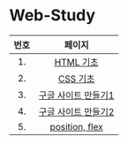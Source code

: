 # Web-Study
|번호|페이지|
|:---:|:---:|
|1.|[HTML 기초](https://html-css-day1-js.netlify.app/)|
|2.|[CSS 기초](https://html-css-day2-js.netlify.app/)|
|3.|[구글 사이트 만들기1](https://html-css-day3-js.netlify.app/)|
|4.|[구글 사이트 만들기2](https://html-css-day4-js.netlify.app/)|
|5.|[position, flex]()|
